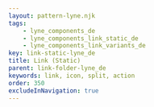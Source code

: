 ```yaml
---
layout: pattern-lyne.njk
tags: 
    - lyne_components_de
    - lyne_components_link_static_de
    - lyne_components_link_variants_de
key: link-static-lyne_de
title: Link (Static)
parent: link-folder-lyne_de
keywords: link, icon, split, action
order: 350
excludeInNavigation: true
---
```

